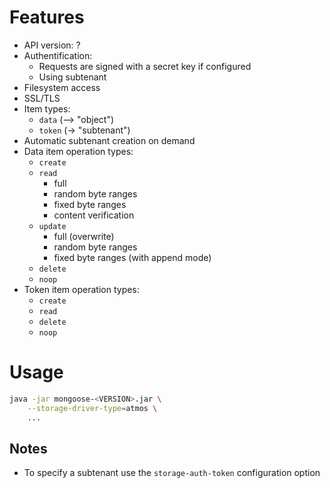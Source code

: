 # Features

* API version: ?
* Authentification:
    * Requests are signed with a secret key if configured
    * Using subtenant
* Filesystem access
* SSL/TLS
* Item types:
    * `data` (--> "object")
    * `token` (-> "subtenant")
* Automatic subtenant creation on demand
* Data item operation types:
    * `create`
    * `read`
        * full
        * random byte ranges
        * fixed byte ranges
        * content verification
    * `update`
        * full (overwrite)
        * random byte ranges
        * fixed byte ranges (with append mode)
    * `delete`
    * `noop`
* Token item operation types:
    * `create`
    * `read`
    * `delete`
    * `noop`

# Usage

```bash
java -jar mongoose-<VERSION>.jar \
    --storage-driver-type=atmos \
    ...
```

## Notes

* To specify a subtenant use the `storage-auth-token` configuration option
